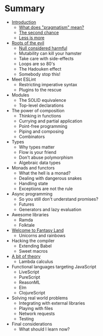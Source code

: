 # Summary

* [Introduction](INTRODUCTION.md)
  * [What does "pragmatism" mean?](INTRODUCTION/what-does-pragmatism-mean.md)
  * [The second chance](INTRODUCTION/the-second-chance.md)
  * [Less is more](INTRODUCTION/less-is-more.md)
* [Roots of the evil](roots-of-the-evil.md)
  * [Null considered harmful](roots-of-the-evil/null-considered-harmful.md)
  * Mutability can kill your hamster
  * Take care with side-effects
  * Loops are so 80's
  * The Hadouken effect
  * Somebody stop this!
* Meet ESLint
  * Restricting imperative syntax
  * Plugins to the rescue
* Modules
  * The SOLID equivalence
  * Top-level declarations
* The power of composition
  * Thinking in functions
  * Currying and partial application
  * Point-free programming
  * Piping and composing
  * Combinators
* Types
  * Why types matter
  * Flow is your friend
  * Don't abuse polymorphism
  * Algebraic data types
* Monads and functors
  * What the hell is a monad?
  * Dealing with dangerous snakes
  * Handling state
  * Exceptions are not the rule
* Async programming
  * So you still don't understand promises?
  * Futures
  * Generators and lazy evaluation
* Awesome libraries
  * Ramda
  * Folktale
* [Welcome to Fantasy Land](fantasy-land.md)
  * Unicorns and rainbows
* Hacking the compiler
  * Extending Babel
  * Sweet macros
* [A bit of theory](a-bit-of-theory.md)
  * Lambda calculus
* Functional languages targeting JavaScript
  * LiveScript
  * PureScript
  * ReasonML
  * Elm
  * ClojureScript
* Solving real world problems
  * Integrating with external libraries
  * Playing with files
  * Network requests
  * Testing
* Final considerations
  * What should I learn now?

